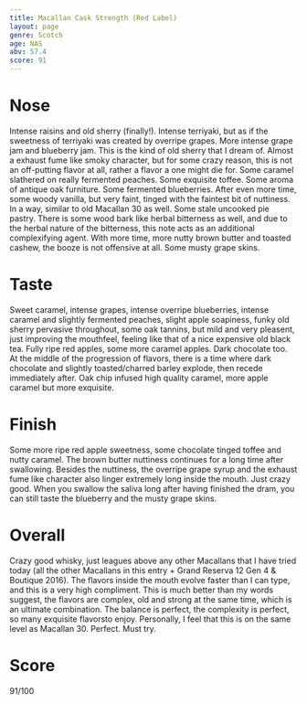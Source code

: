 ```yaml
---
title: Macallan Cask Strength (Red Label)
layout: page
genre: Scotch
age: NAS
abv: 57.4
score: 91
---
```


# Nose
Intense raisins and old sherry (finally!). Intense terriyaki, but as if the sweetness of terriyaki was created by overripe grapes. More intense grape jam and blueberry jam. This is the kind of old sherry that I dream of. Almost a exhaust fume like smoky character, but for some crazy reason, this is not an off-putting flavor at all, rather a flavor a one might die for. Some caramel slathered on really fermented peaches. Some exquisite toffee. Some aroma of antique oak furniture. Some fermented blueberries. After even more time, some woody vanilla, but very faint, tinged with the faintest bit of nuttiness. In a way, similar to old Macallan 30 as well. Some stale uncooked pie pastry. There is some wood bark like herbal bitterness as well, and due to the herbal nature of the bitterness, this note acts as an additional complexifying agent. With more time, more nutty brown butter and toasted cashew, the booze is not offensive at all. Some musty grape skins. 

# Taste
Sweet caramel, intense grapes, intense overripe blueberries, intense caramel and slightly fermented peaches, slight apple soapiness, funky old sherry pervasive throughout, some oak tannins, but mild and very pleasent, just improving the mouthfeel, feeling like that of a nice expensive old black tea. Fully ripe red apples, some more caramel apples. Dark chocolate too. At the middle of the progression of flavors, there is a time where dark chocolate and slightly toasted/charred barley explode, then recede immediately after. Oak chip infused high quality caramel, more apple caramel but more exquisite.

# Finish
Some more ripe red apple sweetness, some chocolate tinged toffee and nutty caramel. The brown butter nuttiness continues for a long time after swallowing. Besides the nuttiness, the overripe grape syrup and the exhaust fume like character also linger extremely long inside the mouth. Just crazy good. When you swallow the saliva long after having finished the dram, you can still taste the blueberry and the musty grape skins. 

# Overall
Crazy good whisky, just leagues above any other Macallans that I have tried today (all the other Macallans in this entry + Grand Reserva 12 Gen 4 & Boutique 2016). The flavors inside the mouth evolve faster than I can type, and this is a very high compliment. This is much better than my words suggest, the flavors are complex, old and strong at the same time, which is an ultimate combination. The balance is perfect, the complexity is perfect, so many exquisite flavorsto enjoy. Personally, I feel that this is on the same level as Macallan 30. Perfect. Must try. 

# Score
91/100